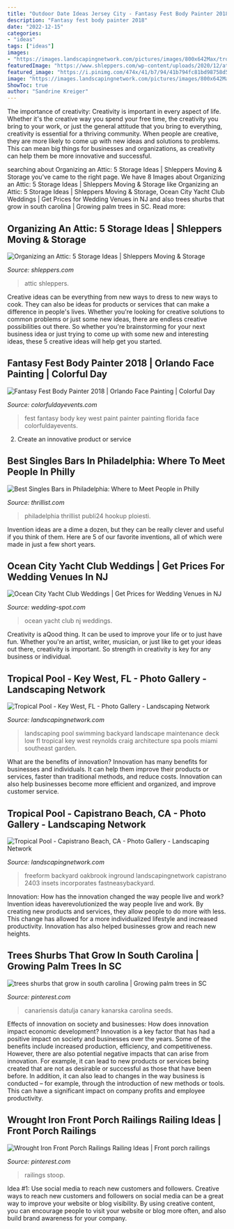 ```yaml
---
title: "Outdoor Date Ideas Jersey City - Fantasy Fest Body Painter 2018"
description: "Fantasy fest body painter 2018"
date: "2022-12-15"
categories:
- "ideas"
tags: ["ideas"]
images:
- "https://images.landscapingnetwork.com/pictures/images/800x642Max/tropical-pool_76/freeform-swimming-pool-oakbrook-landscape-inc_2403.jpg"
featuredImage: "https://www.shleppers.com/wp-content/uploads/2020/12/attic-2416396_1920_resized.jpg"
featured_image: "https://i.pinimg.com/474x/41/b7/94/41b794fc81bd98758d514736763ff6a2--pineapple-palm-tree-date-palms.jpg"
image: "https://images.landscapingnetwork.com/pictures/images/800x642Max/tropical-pool_76/freeform-swimming-pool-oakbrook-landscape-inc_2403.jpg"
ShowToc: true
author: "Sandrine Kreiger"
---
```



The importance of creativity:
Creativity is important in every aspect of life. Whether it's the creative way you spend your free time, the creativity you bring to your work, or just the general attitude that you bring to everything, creativity is essential for a thriving community. When people are creative, they are more likely to come up with new ideas and solutions to problems. This can mean big things for businesses and organizations, as creativity can help them be more innovative and successful.

	

		
searching about Organizing an Attic: 5 Storage Ideas | Shleppers Moving &amp; Storage you've came to the right page. We have 8 Images about Organizing an Attic: 5 Storage Ideas | Shleppers Moving &amp; Storage like Organizing an Attic: 5 Storage Ideas | Shleppers Moving &amp; Storage, Ocean City Yacht Club Weddings | Get Prices for Wedding Venues in NJ and also trees shurbs that grow in south carolina | Growing palm trees in SC. Read more:
		
    
## Organizing An Attic: 5 Storage Ideas | Shleppers Moving &amp; Storage

<img loading=lazy src="https://www.shleppers.com/wp-content/uploads/2020/12/attic-2416396_1920_resized.jpg" onerror="this.onerror=null;this.src='https://tse1.mm.bing.net/th?id=OIP.9M-KCyQNpA82qbwZtFyL7AHaE7&amp;pid=15.1';" alt="Organizing an Attic: 5 Storage Ideas | Shleppers Moving &amp; Storage">

_Source: shleppers.com_

>attic shleppers. 

	

Creative ideas can be everything from new ways to dress to new ways to cook. They can also be ideas for products or services that can make a difference in people's lives. Whether you're looking for creative solutions to common problems or just some new ideas, there are endless creative possibilities out there. So whether you're brainstorming for your next business idea or just trying to come up with some new and interesting ideas, these 5 creative ideas will help get you started.

    
## Fantasy Fest Body Painter 2018 | Orlando Face Painting | Colorful Day

<img loading=lazy src="https://colorfuldayevents.com/wp-content/florida-face-painter/fantasy-fest/fantasy-fest-body-paint-ideas-2016.jpg" onerror="this.onerror=null;this.src='https://tse2.mm.bing.net/th?id=OIP.c4IL8dJbiY_QJH3ZEKrnhgAAAA&amp;pid=15.1';" alt="Fantasy Fest Body Painter 2018 | Orlando Face Painting | Colorful Day">

_Source: colorfuldayevents.com_

>fest fantasy body key west paint painter painting florida face colorfuldayevents. 

	

2. Create an innovative product or service 

    
## Best Singles Bars In Philadelphia: Where To Meet People In Philly

<img loading=lazy src="https://assets3.thrillist.com/v1/image/2826279/1200x600/scale;" onerror="this.onerror=null;this.src='https://tse3.mm.bing.net/th?id=OIP.Y21FH1xrsdACy6a8v7TQvwHaE8&amp;pid=15.1';" alt="Best Singles Bars in Philadelphia: Where to Meet People in Philly">

_Source: thrillist.com_

>philadelphia thrillist publi24 hookup ploiesti. 

	

Invention ideas are a dime a dozen, but they can be really clever and useful if you think of them. Here are 5 of our favorite inventions, all of which were made in just a few short years.

    
## Ocean City Yacht Club Weddings | Get Prices For Wedding Venues In NJ

<img loading=lazy src="http://cdn.wedding-spot.com/images/venues/589/Ocean-City-Yacht-Club-Wedding-Ocean-City-NJ-1_Fotor.1398985086.jpg" onerror="this.onerror=null;this.src='https://tse2.mm.bing.net/th?id=OIP.iWOxmwJuy3gEJalA1ZHvBgHaDt&amp;pid=15.1';" alt="Ocean City Yacht Club Weddings | Get Prices for Wedding Venues in NJ">

_Source: wedding-spot.com_

>ocean yacht club nj weddings. 

	

Creativity is aQood thing. It can be used to improve your life or to just have fun. Whether you're an artist, writer, musician, or just like to get your ideas out there, creativity is important. So strength in creativity is key for any business or individual.

    
## Tropical Pool - Key West, FL - Photo Gallery - Landscaping Network

<img loading=lazy src="https://images.landscapingnetwork.com/pictures/images/800x642Max/tropical-pool_76/tropical-pool-chaise-lounges-palms-green-craig-reynolds-landscape-architecture_3945.jpg" onerror="this.onerror=null;this.src='https://tse3.mm.bing.net/th?id=OIP.CCDOQ24m9q6q6a-aGAsrwgHaE7&amp;pid=15.1';" alt="Tropical Pool - Key West, FL - Photo Gallery - Landscaping Network">

_Source: landscapingnetwork.com_

>landscaping pool swimming backyard landscape maintenance deck low fl tropical key west reynolds craig architecture spa pools miami southeast garden. 

	

What are the benefits of innovation?
Innovation has many benefits for businesses and individuals. It can help them improve their products or services, faster than traditional methods, and reduce costs. Innovation can also help businesses become more efficient and organized, and improve customer service.

    
## Tropical Pool - Capistrano Beach, CA - Photo Gallery - Landscaping Network

<img loading=lazy src="https://images.landscapingnetwork.com/pictures/images/800x642Max/tropical-pool_76/freeform-swimming-pool-oakbrook-landscape-inc_2403.jpg" onerror="this.onerror=null;this.src='https://tse3.mm.bing.net/th?id=OIP.oL4HxFN4s6OIdiUEkCUWMQHaE6&amp;pid=15.1';" alt="Tropical Pool - Capistrano Beach, CA - Photo Gallery - Landscaping Network">

_Source: landscapingnetwork.com_

>freeform backyard oakbrook inground landscapingnetwork capistrano 2403 insets incorporates fastneasybackyard. 

	

Innovation: How has the innovation changed the way people live and work?
Invention ideas haverevolutionized the way people live and work. By creating new products and services, they allow people to do more with less. This change has allowed for a more individualized lifestyle and increased productivity. Innovation has also helped businesses grow and reach new heights.

    
## Trees Shurbs That Grow In South Carolina | Growing Palm Trees In SC

<img loading=lazy src="https://i.pinimg.com/474x/41/b7/94/41b794fc81bd98758d514736763ff6a2--pineapple-palm-tree-date-palms.jpg" onerror="this.onerror=null;this.src='https://tse4.mm.bing.net/th?id=OIP.a03dkU6TWZdCRx84btC5zgAAAA&amp;pid=15.1';" alt="trees shurbs that grow in south carolina | Growing palm trees in SC">

_Source: pinterest.com_

>canariensis datulja canary kanarska carolina seeds. 

	

Effects of innovation on society and businesses: How does innovation impact economic development?
Innovation is a key factor that has had a positive impact on society and businesses over the years. Some of the benefits include increased production, efficiency, and competitiveness. However, there are also potential negative impacts that can arise from innovation. For example, it can lead to new products or services being created that are not as desirable or successful as those that have been before. In addition, it can also lead to changes in the way business is conducted – for example, through the introduction of new methods or tools. This can have a significant impact on company profits and employee productivity.

    
## Wrought Iron Front Porch Railings Railing Ideas | Front Porch Railings

<img loading=lazy src="https://i.pinimg.com/736x/36/5b/b8/365bb82073eac7d1066ad7c441e4a421.jpg" onerror="this.onerror=null;this.src='https://tse3.mm.bing.net/th?id=OIP.-tpqVeoQ7j3bnwJh0gD0WAHaFI&amp;pid=15.1';" alt="Wrought Iron Front Porch Railings Railing Ideas | Front porch railings">

_Source: pinterest.com_

>railings stoop. 

	

Idea #1: Use social media to reach new customers and followers.
Creative ways to reach new customers and followers on social media can be a great way to improve your website or blog visibility. By using creative content, you can encourage people to visit your website or blog more often, and also build brand awareness for your company.

